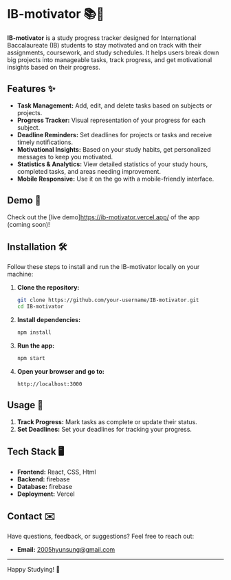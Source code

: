 # IB-motivator 📚🎯

**IB-motivator** is a study progress tracker designed for International Baccalaureate (IB) students to stay motivated and on track with their assignments, coursework, and study schedules. It helps users break down big projects into manageable tasks, track progress, and get motivational insights based on their progress.

## Features ✨
- **Task Management:** Add, edit, and delete tasks based on subjects or projects.
- **Progress Tracker:** Visual representation of your progress for each subject.
- **Deadline Reminders:** Set deadlines for projects or tasks and receive timely notifications.
- **Motivational Insights:** Based on your study habits, get personalized messages to keep you motivated.
- **Statistics & Analytics:** View detailed statistics of your study hours, completed tasks, and areas needing improvement.
- **Mobile Responsive:** Use it on the go with a mobile-friendly interface.

## Demo 🎥
Check out the [live demo]https://ib-motivator.vercel.app/ of the app (coming soon)!

## Installation 🛠️
Follow these steps to install and run the IB-motivator locally on your machine:

1. **Clone the repository:**
    ```bash
    git clone https://github.com/your-username/IB-motivator.git
    cd IB-motivator
    ```

2. **Install dependencies:**
    ```bash
    npm install
    ```

3. **Run the app:**
    ```bash
    npm start
    ```

4. **Open your browser and go to:**
    ```
    http://localhost:3000
    ```

## Usage 📖

1. **Track Progress:** Mark tasks as complete or update their status.
2. **Set Deadlines:** Set your deadlines for tracking your progress.

## Tech Stack 🖥️

- **Frontend:** React, CSS, Html
- **Backend:** firebase
- **Database:** firebase
- **Deployment:** Vercel


## Contact ✉️
Have questions, feedback, or suggestions? Feel free to reach out:

- **Email:** 2005hyunsung@gmail.com
---

Happy Studying! 🚀
